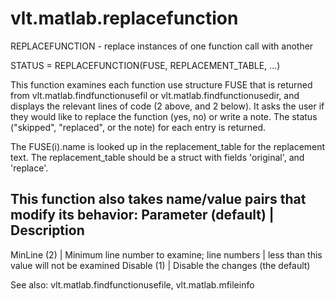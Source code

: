 # vlt.matlab.replacefunction

  REPLACEFUNCTION - replace instances of one function call with another
 
  STATUS = REPLACEFUNCTION(FUSE, REPLACEMENT_TABLE, ...)
 
  This function examines each function use structure FUSE that is
  returned from vlt.matlab.findfunctionusefil or vlt.matlab.findfunctionusedir,
  and displays the relevant lines of code (2 above, and 2 below). It asks the
  user if they would like to replace the function (yes, no) or write a note.
  The status ("skipped", "replaced", or the note) for each entry is returned.
 
  The FUSE(i).name is looked up in the replacement_table for the replacement text.
  The replacement_table should be a struct with fields 'original', and 'replace'.
 
  This function also takes name/value pairs that modify its behavior:
  Parameter (default)            | Description
  ------------------------------------------------------------------------
  MinLine (2)                    | Minimum line number to examine; line numbers
                                 |    less than this value will not be examined
  Disable (1)                    | Disable the changes (the default)
 
  See also: vlt.matlab.findfunctionusefile, vlt.matlab.mfileinfo
